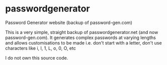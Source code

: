 # passwordgenerator
Password Generator website (backup of password-gen.com)

This is a very simple, straight backup of passwordgenerator.net (and now password-gen.com). 
It generates complex passwords at varying lengths and allows customisations to be made i.e. don't start with a letter, 
don't use characters like i, l, 1, L, o, 0, O, etc

I do not own this source code.
